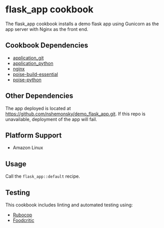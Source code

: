 # flask_app cookbook

The flask_app cookbook installs a demo flask app using Gunicorn as the app
server with Nginx as the front end.

## Cookbook Dependencies

* [application_git](https://github.com/poise/application_git)
* [application_python](https://github.com/poise/application_python)
* [nginx](https://github.com/chef-cookbooks/nginx)
* [poise-build-essential](https://github.com/poise/poise-build-essential)
* [poise-python](https://github.com/poise/poise-python)

## Other Dependencies

The app deployed is located at https://github.com/nshemonsky/demo_flask_app.git.
If this repo is unavailable, deployment of the app will fail.

## Platform Support

* Amazon Linux

## Usage

Call the `flask_app::default` recipe.

## Testing
This cookbook includes linting and automated testing using:

* [Rubocop](http://batsov.com/rubocop/)
* [Foodcritic](http://acrmp.github.io/foodcritic/)
